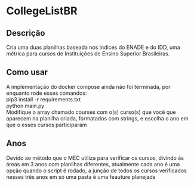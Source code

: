 # CollegeListBR
## Descrição
Cria uma duas planilhas baseada nos indices do ENADE e do IDD, uma métrica para cursos de Instituições de Ensino Superior Brasileiras.

## Como usar
A implementação do docker compose ainda não foi terminada, por enquanto rode esses comandos:<br>
pip3 install -r requirements.txt<br>
python main.py<br>
Modifique o array chamado courses com o(s) curso(s) que você que aparecem na planilha criada, formatados com strings, e escolha o ano em que o esses cursos participaram

## Anos
Devido ao método que o MEC utiliza para verificar os cursos, divindo ás áreas em 3 anos com planilhas diferentes, atualmente cada ano é uma opção quando o script é rodado, a junção de todos os cursos verificados nesses três anos em só uma pasta é uma feauture planejada

